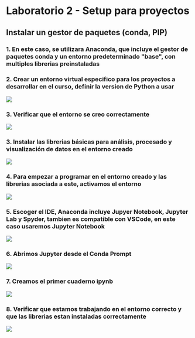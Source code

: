 # Laboratorio 2 - Setup para proyectos
## Instalar un gestor de paquetes (conda, PIP)
### 1. En este caso, se utilizara Anaconda, que incluye el gestor de paquetes conda y un entorno predeterminado "base", con multiples librerias preinstaladas
### 2. Crear un entorno virtual especifico para los proyectos a desarrollar en el curso, definir la version de Python a usar
<image src="https://github.com/Gabriel-Bms/GRUPO3-ISB-2025-I/blob/master/Imagenes/Laboratorio 2/Lab2-CrearVenv.png">

### 3. Verificar que el entorno se creo correctamente
<image src="https://github.com/Gabriel-Bms/GRUPO3-ISB-2025-I/blob/master/Imagenes/Laboratorio 2/Lab2-VerificarVenv.png">
  
### 3. Instalar las librerias básicas para análisis, procesado y visualización de datos en el entorno creado
<image src="https://github.com/Gabriel-Bms/GRUPO3-ISB-2025-I/blob/master/Imagenes/Laboratorio 2/Lab2-InstalarLibrerias.png">

### 4. Para empezar a programar en el entorno creado y las librerias asociada a este, activamos el entorno
<image src="https://github.com/Gabriel-Bms/GRUPO3-ISB-2025-I/blob/master/Imagenes/Laboratorio 2/Lab2-ActivarVenv.png">

### 5. Escoger el IDE, Anaconda incluye Jupyer Notebook, Jupyter Lab y Spyder, tambien es compatible con VSCode, en este caso usaremos Jupyter Notebook
<image src="https://github.com/Gabriel-Bms/GRUPO3-ISB-2025-I/blob/master/Imagenes/Laboratorio 2/Lab2-InstalarJupyter.png">

### 6. Abrimos Jupyter desde el Conda Prompt
<image src="https://github.com/Gabriel-Bms/GRUPO3-ISB-2025-I/blob/master/Imagenes/Laboratorio 2/Lab2-AbrirJupyter.png">

### 7. Creamos el primer cuaderno ipynb
<image src="https://github.com/Gabriel-Bms/GRUPO3-ISB-2025-I/blob/master/Imagenes/Laboratorio 2/Lab2-CrearIpynb.png">

### 8. Verificar que estamos trabajando en el entorno correcto y que las librerias estan instaladas correctamente
<image src="https://github.com/Gabriel-Bms/GRUPO3-ISB-2025-I/blob/master/Imagenes/Laboratorio 2/Lab2-VerificarLibrerias.png">
